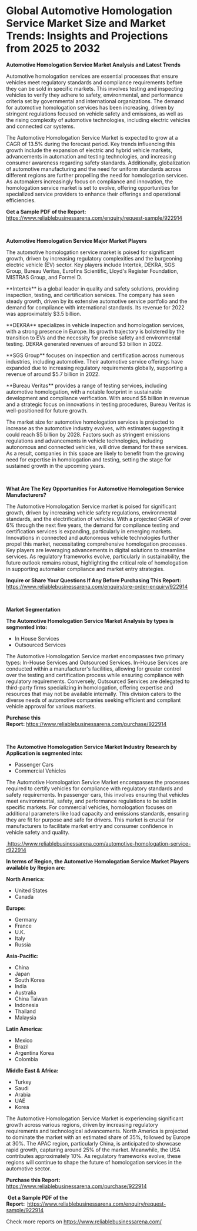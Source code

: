 <p><h1>Global Automotive Homologation Service Market Size and Market Trends: Insights and Projections from 2025 to 2032</h1></p><p><strong>Automotive Homologation Service Market Analysis and Latest Trends</strong></p>
<p><p>Automotive homologation services are essential processes that ensure vehicles meet regulatory standards and compliance requirements before they can be sold in specific markets. This involves testing and inspecting vehicles to verify they adhere to safety, environmental, and performance criteria set by governmental and international organizations. The demand for automotive homologation services has been increasing, driven by stringent regulations focused on vehicle safety and emissions, as well as the rising complexity of automotive technologies, including electric vehicles and connected car systems.</p><p>The Automotive Homologation Service Market is expected to grow at a CAGR of 13.5% during the forecast period. Key trends influencing this growth include the expansion of electric and hybrid vehicle markets, advancements in automation and testing technologies, and increasing consumer awareness regarding safety standards. Additionally, globalization of automotive manufacturing and the need for uniform standards across different regions are further propelling the need for homologation services. As automakers increasingly focus on compliance and innovation, the homologation service market is set to evolve, offering opportunities for specialized service providers to enhance their offerings and operational efficiencies.</p></p>
<p><strong>Get a Sample PDF of the Report:&nbsp;</strong> <a href="https://www.reliablebusinessarena.com/enquiry/request-sample/922914?utm_campaign=2645&utm_medium=2&utm_source=Github&utm_content=ia&utm_term=07032025&utm_id=automotive-homologation-service">https://www.reliablebusinessarena.com/enquiry/request-sample/922914</a></p>
<p>&nbsp;</p>
<p><strong>Automotive Homologation Service Major Market Players</strong></p>
<p><p>The automotive homologation service market is poised for significant growth, driven by increasing regulatory complexities and the burgeoning electric vehicle (EV) sector. Key players include Intertek, DEKRA, SGS Group, Bureau Veritas, Eurofins Scientific, Lloyd's Register Foundation, MISTRAS Group, and Formel D.</p><p>**Intertek** is a global leader in quality and safety solutions, providing inspection, testing, and certification services. The company has seen steady growth, driven by its extensive automotive service portfolio and the demand for compliance with international standards. Its revenue for 2022 was approximately $3.5 billion.</p><p>**DEKRA** specializes in vehicle inspection and homologation services, with a strong presence in Europe. Its growth trajectory is bolstered by the transition to EVs and the necessity for precise safety and environmental testing. DEKRA generated revenues of around $3 billion in 2022.</p><p>**SGS Group** focuses on inspection and certification across numerous industries, including automotive. Their automotive service offerings have expanded due to increasing regulatory requirements globally, supporting a revenue of around $5.7 billion in 2022.</p><p>**Bureau Veritas** provides a range of testing services, including automotive homologation, with a notable footprint in sustainable development and compliance verification. With around $5 billion in revenue and a strategic focus on innovations in testing procedures, Bureau Veritas is well-positioned for future growth.</p><p>The market size for automotive homologation services is projected to increase as the automotive industry evolves, with estimates suggesting it could reach $5 billion by 2028. Factors such as stringent emissions regulations and advancements in vehicle technologies, including autonomous and connected vehicles, will drive demand for these services. As a result, companies in this space are likely to benefit from the growing need for expertise in homologation and testing, setting the stage for sustained growth in the upcoming years.</p></p>
<p>&nbsp;</p>
<p><strong>What Are The Key Opportunities For Automotive Homologation Service Manufacturers?</strong></p>
<p><p>The Automotive Homologation Service market is poised for significant growth, driven by increasing vehicle safety regulations, environmental standards, and the electrification of vehicles. With a projected CAGR of over 6% through the next five years, the demand for compliance testing and certification services is expanding, particularly in emerging markets. Innovations in connected and autonomous vehicle technologies further propel this market, necessitating comprehensive homologation processes. Key players are leveraging advancements in digital solutions to streamline services. As regulatory frameworks evolve, particularly in sustainability, the future outlook remains robust, highlighting the critical role of homologation in supporting automaker compliance and market entry strategies.</p></p>
<p><strong>Inquire or Share Your Questions If Any Before Purchasing This Report:</strong> <a href="https://www.reliablebusinessarena.com/enquiry/pre-order-enquiry/922914?utm_campaign=2645&utm_medium=2&utm_source=Github&utm_content=ia&utm_term=07032025&utm_id=automotive-homologation-service">https://www.reliablebusinessarena.com/enquiry/pre-order-enquiry/922914</a></p>
<p>&nbsp;</p>
<p><strong>Market Segmentation</strong></p>
<p><strong>The Automotive Homologation Service Market Analysis by types is segmented into:</strong></p>
<p><ul><li>In House Services</li><li>Outsourced Services</li></ul></p>
<p><p>The Automotive Homologation Service market encompasses two primary types: In-House Services and Outsourced Services. In-House Services are conducted within a manufacturer's facilities, allowing for greater control over the testing and certification process while ensuring compliance with regulatory requirements. Conversely, Outsourced Services are delegated to third-party firms specializing in homologation, offering expertise and resources that may not be available internally. This division caters to the diverse needs of automotive companies seeking efficient and compliant vehicle approval for various markets.</p></p>
<p><strong>Purchase this Report:&nbsp;</strong><a href="https://www.reliablebusinessarena.com/purchase/922914?utm_campaign=2645&utm_medium=2&utm_source=Github&utm_content=ia&utm_term=07032025&utm_id=automotive-homologation-service">https://www.reliablebusinessarena.com/purchase/922914</a></p>
<p>&nbsp;</p>
<p><strong>The Automotive Homologation Service Market Industry Research by Application is segmented into:</strong></p>
<p><ul><li>Passenger Cars</li><li>Commercial Vehicles</li></ul></p>
<p><p>The Automotive Homologation Service Market encompasses the processes required to certify vehicles for compliance with regulatory standards and safety requirements. In passenger cars, this involves ensuring that vehicles meet environmental, safety, and performance regulations to be sold in specific markets. For commercial vehicles, homologation focuses on additional parameters like load capacity and emissions standards, ensuring they are fit for purpose and safe for drivers. This market is crucial for manufacturers to facilitate market entry and consumer confidence in vehicle safety and quality.</p></p>
<p><a href="https://www.reliablebusinessarena.com/automotive-homologation-service-r922914?utm_campaign=2645&utm_medium=2&utm_source=Github&utm_content=ia&utm_term=07032025&utm_id=automotive-homologation-service">&nbsp;https://www.reliablebusinessarena.com/automotive-homologation-service-r922914</a></p>
<p><strong>In terms of Region, the Automotive Homologation Service Market Players available by Region are:</strong></p>
<p>
    <p> <strong> North America: </strong>
        <ul>
            <li>United States</li>
            <li>Canada</li>
        </ul>
        </p> 
    <p> <strong> Europe: </strong>
        <ul>
            <li>Germany</li>
            <li>France</li>
            <li>U.K.</li>
            <li>Italy</li>
            <li>Russia</li>
        </ul>
        </p> 
    <p> <strong> Asia-Pacific: </strong>
        <ul>
            <li>China</li>
            <li>Japan</li>
            <li>South Korea</li>
            <li>India</li>
            <li>Australia</li>
            <li>China Taiwan</li>
            <li>Indonesia</li>
            <li>Thailand</li>
            <li>Malaysia</li>
        </ul>
        </p> 
    <p> <strong> Latin America: </strong>
        <ul>
            <li>Mexico</li>
            <li>Brazil</li>
            <li>Argentina Korea</li>
            <li>Colombia</li>
        </ul>
        </p> 
    <p> <strong> Middle East & Africa: </strong>
        <ul>
            <li>Turkey</li>
            <li>Saudi</li>
            <li>Arabia</li>
            <li>UAE</li>
            <li>Korea</li>
        </ul>
    </p>
    </p>
<p><p>The Automotive Homologation Service Market is experiencing significant growth across various regions, driven by increasing regulatory requirements and technological advancements. North America is projected to dominate the market with an estimated share of 35%, followed by Europe at 30%. The APAC region, particularly China, is anticipated to showcase rapid growth, capturing around 25% of the market. Meanwhile, the USA contributes approximately 10%. As regulatory frameworks evolve, these regions will continue to shape the future of homologation services in the automotive sector.</p></p>
<p><strong>Purchase this Report: </strong><a href="https://www.reliablebusinessarena.com/purchase/922914?utm_campaign=2645&utm_medium=2&utm_source=Github&utm_content=ia&utm_term=07032025&utm_id=automotive-homologation-service">https://www.reliablebusinessarena.com/purchase/922914</a></p>
<p>&nbsp;<strong>Get a Sample PDF of the Report:&nbsp;&nbsp;</strong><a href="https://www.reliablebusinessarena.com/enquiry/request-sample/922914?utm_campaign=2645&utm_medium=2&utm_source=Github&utm_content=ia&utm_term=07032025&utm_id=automotive-homologation-service">https://www.reliablebusinessarena.com/enquiry/request-sample/922914</a></p>
<p><strong></strong></p>
<p>Check more reports on <a href="https://www.reliablebusinessarena.com/?utm_campaign=2645&utm_medium=2&utm_source=Github&utm_content=ia&utm_term=07032025&utm_id=automotive-homologation-service">https://www.reliablebusinessarena.com/</a></p>